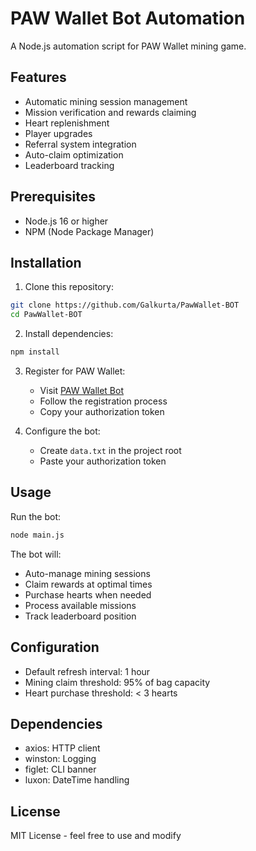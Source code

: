 # PAW Wallet Bot Automation

A Node.js automation script for PAW Wallet mining game.

## Features

- Automatic mining session management
- Mission verification and rewards claiming
- Heart replenishment
- Player upgrades
- Referral system integration
- Auto-claim optimization
- Leaderboard tracking

## Prerequisites

- Node.js 16 or higher
- NPM (Node Package Manager)

## Installation

1. Clone this repository:

```bash
git clone https://github.com/Galkurta/PawWallet-BOT
cd PawWallet-BOT
```

2. Install dependencies:

```bash
npm install
```

3. Register for PAW Wallet:

   - Visit [PAW Wallet Bot](https://t.me/Pawwalletbot?start=g6944804952)
   - Follow the registration process
   - Copy your authorization token

4. Configure the bot:
   - Create `data.txt` in the project root
   - Paste your authorization token

## Usage

Run the bot:

```bash
node main.js
```

The bot will:

- Auto-manage mining sessions
- Claim rewards at optimal times
- Purchase hearts when needed
- Process available missions
- Track leaderboard position

## Configuration

- Default refresh interval: 1 hour
- Mining claim threshold: 95% of bag capacity
- Heart purchase threshold: < 3 hearts

## Dependencies

- axios: HTTP client
- winston: Logging
- figlet: CLI banner
- luxon: DateTime handling

## License

MIT License - feel free to use and modify
